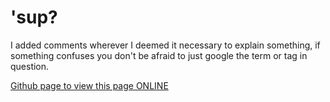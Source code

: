 # 'sup?

I added comments wherever I deemed it necessary to explain something, if something confuses you don't be afraid to just google the term or tag in question.

[Github page to view this page ONLINE](https://nikske.github.io/progressive-enhancement/ "progressive enhancement")
